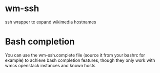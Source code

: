 # wm-ssh

ssh wrapper to expand wikimedia hostnames


# Bash completion

You can use the wm-ssh.complete file (source it from your bashrc for example) to achieve bash completion features,
though they only work with wmcs openstack instances and known hosts.

